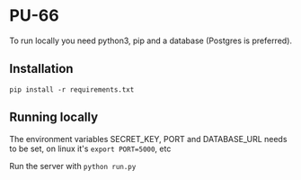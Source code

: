 # PU-66

To run locally you need python3, pip and a database (Postgres is preferred).

## Installation
`pip install -r requirements.txt`

## Running locally
The environment variables SECRET_KEY, PORT and DATABASE_URL needs to be set, on linux it's `export PORT=5000`, etc

Run the server with `python run.py`
